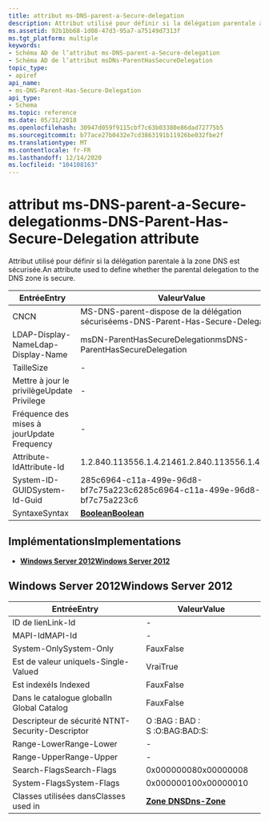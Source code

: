 ```yaml
---
title: attribut ms-DNS-parent-a-Secure-delegation
description: Attribut utilisé pour définir si la délégation parentale à la zone DNS est sécurisée.
ms.assetid: 92b1bb68-1d08-47d3-95a7-a75149d7313f
ms.tgt_platform: multiple
keywords:
- Schéma AD de l’attribut ms-DNS-parent-a-Secure-delegation
- Schéma AD de l’attribut msDNs-ParentHasSecureDelegation
topic_type:
- apiref
api_name:
- ms-DNS-Parent-Has-Secure-Delegation
api_type:
- Schema
ms.topic: reference
ms.date: 05/31/2018
ms.openlocfilehash: 30947d059f9115cbf7c63b03380e86dad72775b5
ms.sourcegitcommit: b77ace27b0432e7cd3863191b11926be032fbe2f
ms.translationtype: MT
ms.contentlocale: fr-FR
ms.lasthandoff: 12/14/2020
ms.locfileid: "104108163"
---
```

# <a name="ms-dns-parent-has-secure-delegation-attribute"></a><span data-ttu-id="3533e-105">attribut ms-DNS-parent-a-Secure-delegation</span><span class="sxs-lookup"><span data-stu-id="3533e-105">ms-DNS-Parent-Has-Secure-Delegation attribute</span></span>

<span data-ttu-id="3533e-106">Attribut utilisé pour définir si la délégation parentale à la zone DNS est sécurisée.</span><span class="sxs-lookup"><span data-stu-id="3533e-106">An attribute used to define whether the parental delegation to the DNS zone is secure.</span></span>



| <span data-ttu-id="3533e-107">Entrée</span><span class="sxs-lookup"><span data-stu-id="3533e-107">Entry</span></span> | <span data-ttu-id="3533e-108">Valeur</span><span class="sxs-lookup"><span data-stu-id="3533e-108">Value</span></span> |
|-------------------|--------------------------------------|
| <span data-ttu-id="3533e-109">CN</span><span class="sxs-lookup"><span data-stu-id="3533e-109">CN</span></span>                | <span data-ttu-id="3533e-110">MS-DNS-parent-dispose de la délégation sécurisée</span><span class="sxs-lookup"><span data-stu-id="3533e-110">ms-DNS-Parent-Has-Secure-Delegation</span></span>  |
| <span data-ttu-id="3533e-111">LDAP-Display-Name</span><span class="sxs-lookup"><span data-stu-id="3533e-111">Ldap-Display-Name</span></span> | <span data-ttu-id="3533e-112">msDN-ParentHasSecureDelegation</span><span class="sxs-lookup"><span data-stu-id="3533e-112">msDNS-ParentHasSecureDelegation</span></span>      |
| <span data-ttu-id="3533e-113">Taille</span><span class="sxs-lookup"><span data-stu-id="3533e-113">Size</span></span>              | \-                                   |
| <span data-ttu-id="3533e-114">Mettre à jour le privilège</span><span class="sxs-lookup"><span data-stu-id="3533e-114">Update Privilege</span></span>  | \-                                   |
| <span data-ttu-id="3533e-115">Fréquence des mises à jour</span><span class="sxs-lookup"><span data-stu-id="3533e-115">Update Frequency</span></span>  | \-                                   |
| <span data-ttu-id="3533e-116">Attribute-Id</span><span class="sxs-lookup"><span data-stu-id="3533e-116">Attribute-Id</span></span>      | <span data-ttu-id="3533e-117">1.2.840.113556.1.4.2146</span><span class="sxs-lookup"><span data-stu-id="3533e-117">1.2.840.113556.1.4.2146</span></span>              |
| <span data-ttu-id="3533e-118">System-ID-GUID</span><span class="sxs-lookup"><span data-stu-id="3533e-118">System-Id-Guid</span></span>    | <span data-ttu-id="3533e-119">285c6964-c11a-499e-96d8-bf7c75a223c6</span><span class="sxs-lookup"><span data-stu-id="3533e-119">285c6964-c11a-499e-96d8-bf7c75a223c6</span></span> |
| <span data-ttu-id="3533e-120">Syntaxe</span><span class="sxs-lookup"><span data-stu-id="3533e-120">Syntax</span></span>            | [<span data-ttu-id="3533e-121">**Boolean**</span><span class="sxs-lookup"><span data-stu-id="3533e-121">**Boolean**</span></span>](s-boolean.md)         |



## <a name="implementations"></a><span data-ttu-id="3533e-122">Implémentations</span><span class="sxs-lookup"><span data-stu-id="3533e-122">Implementations</span></span>

-   [<span data-ttu-id="3533e-123">**Windows Server 2012**</span><span class="sxs-lookup"><span data-stu-id="3533e-123">**Windows Server 2012**</span></span>](#windows-server-2012)

## <a name="windows-server-2012"></a><span data-ttu-id="3533e-124">Windows Server 2012</span><span class="sxs-lookup"><span data-stu-id="3533e-124">Windows Server 2012</span></span>



| <span data-ttu-id="3533e-125">Entrée</span><span class="sxs-lookup"><span data-stu-id="3533e-125">Entry</span></span> | <span data-ttu-id="3533e-126">Valeur</span><span class="sxs-lookup"><span data-stu-id="3533e-126">Value</span></span> |
|------------------------|------------------------------------------|
| <span data-ttu-id="3533e-127">ID de lien</span><span class="sxs-lookup"><span data-stu-id="3533e-127">Link-Id</span></span>                | \-                                       |
| <span data-ttu-id="3533e-128">MAPI-Id</span><span class="sxs-lookup"><span data-stu-id="3533e-128">MAPI-Id</span></span>                | \-                                       |
| <span data-ttu-id="3533e-129">System-Only</span><span class="sxs-lookup"><span data-stu-id="3533e-129">System-Only</span></span>            | <span data-ttu-id="3533e-130">Faux</span><span class="sxs-lookup"><span data-stu-id="3533e-130">False</span></span>                                    |
| <span data-ttu-id="3533e-131">Est de valeur unique</span><span class="sxs-lookup"><span data-stu-id="3533e-131">Is-Single-Valued</span></span>       | <span data-ttu-id="3533e-132">Vrai</span><span class="sxs-lookup"><span data-stu-id="3533e-132">True</span></span>                                     |
| <span data-ttu-id="3533e-133">Est indexé</span><span class="sxs-lookup"><span data-stu-id="3533e-133">Is Indexed</span></span>             | <span data-ttu-id="3533e-134">Faux</span><span class="sxs-lookup"><span data-stu-id="3533e-134">False</span></span>                                    |
| <span data-ttu-id="3533e-135">Dans le catalogue global</span><span class="sxs-lookup"><span data-stu-id="3533e-135">In Global Catalog</span></span>      | <span data-ttu-id="3533e-136">Faux</span><span class="sxs-lookup"><span data-stu-id="3533e-136">False</span></span>                                    |
| <span data-ttu-id="3533e-137">Descripteur de sécurité NT</span><span class="sxs-lookup"><span data-stu-id="3533e-137">NT-Security-Descriptor</span></span> | <span data-ttu-id="3533e-138">O :BAG : BAD : S :</span><span class="sxs-lookup"><span data-stu-id="3533e-138">O:BAG:BAD:S:</span></span>                             |
| <span data-ttu-id="3533e-139">Range-Lower</span><span class="sxs-lookup"><span data-stu-id="3533e-139">Range-Lower</span></span>            | \-                                       |
| <span data-ttu-id="3533e-140">Range-Upper</span><span class="sxs-lookup"><span data-stu-id="3533e-140">Range-Upper</span></span>            | \-                                       |
| <span data-ttu-id="3533e-141">Search-Flags</span><span class="sxs-lookup"><span data-stu-id="3533e-141">Search-Flags</span></span>           | <span data-ttu-id="3533e-142">0x00000008</span><span class="sxs-lookup"><span data-stu-id="3533e-142">0x00000008</span></span>                               |
| <span data-ttu-id="3533e-143">System-Flags</span><span class="sxs-lookup"><span data-stu-id="3533e-143">System-Flags</span></span>           | <span data-ttu-id="3533e-144">0x00000010</span><span class="sxs-lookup"><span data-stu-id="3533e-144">0x00000010</span></span>                               |
| <span data-ttu-id="3533e-145">Classes utilisées dans</span><span class="sxs-lookup"><span data-stu-id="3533e-145">Classes used in</span></span>        | [<span data-ttu-id="3533e-146">**Zone DNS**</span><span class="sxs-lookup"><span data-stu-id="3533e-146">**Dns-Zone**</span></span>](c-dnszone.md)<br/> |



 

 





